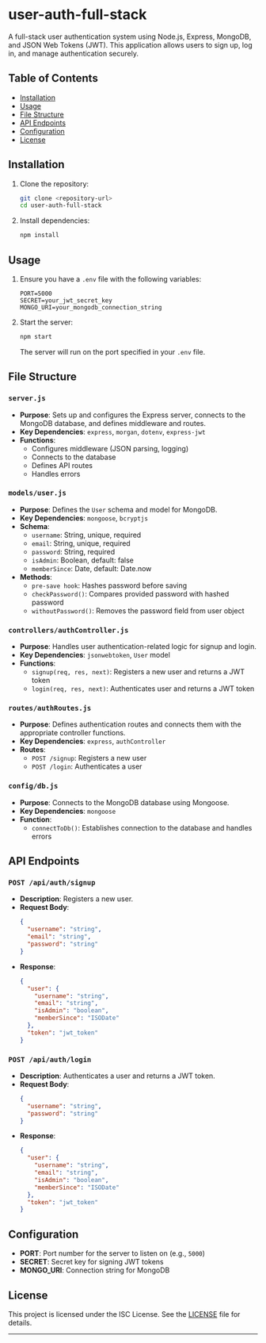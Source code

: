 

# user-auth-full-stack

A full-stack user authentication system using Node.js, Express, MongoDB, and JSON Web Tokens (JWT). This application allows users to sign up, log in, and manage authentication securely.

## Table of Contents

- [Installation](#installation)
- [Usage](#usage)
- [File Structure](#file-structure)
- [API Endpoints](#api-endpoints)
- [Configuration](#configuration)
- [License](#license)

## Installation

1. Clone the repository:

   ```bash
   git clone <repository-url>
   cd user-auth-full-stack
   ```

2. Install dependencies:

   ```bash
   npm install
   ```

## Usage

1. Ensure you have a `.env` file with the following variables:

   ```
   PORT=5000
   SECRET=your_jwt_secret_key
   MONGO_URI=your_mongodb_connection_string
   ```

2. Start the server:

   ```bash
   npm start
   ```

   The server will run on the port specified in your `.env` file.

## File Structure

### `server.js`

- **Purpose**: Sets up and configures the Express server, connects to the MongoDB database, and defines middleware and routes.
- **Key Dependencies**: `express`, `morgan`, `dotenv`, `express-jwt`
- **Functions**:
  - Configures middleware (JSON parsing, logging)
  - Connects to the database
  - Defines API routes
  - Handles errors

### `models/user.js`

- **Purpose**: Defines the `User` schema and model for MongoDB.
- **Key Dependencies**: `mongoose`, `bcryptjs`
- **Schema**:
  - `username`: String, unique, required
  - `email`: String, unique, required
  - `password`: String, required
  - `isAdmin`: Boolean, default: false
  - `memberSince`: Date, default: Date.now
- **Methods**:
  - `pre-save hook`: Hashes password before saving
  - `checkPassword()`: Compares provided password with hashed password
  - `withoutPassword()`: Removes the password field from user object

### `controllers/authController.js`

- **Purpose**: Handles user authentication-related logic for signup and login.
- **Key Dependencies**: `jsonwebtoken`, `User` model
- **Functions**:
  - `signup(req, res, next)`: Registers a new user and returns a JWT token
  - `login(req, res, next)`: Authenticates user and returns a JWT token

### `routes/authRoutes.js`

- **Purpose**: Defines authentication routes and connects them with the appropriate controller functions.
- **Key Dependencies**: `express`, `authController`
- **Routes**:
  - `POST /signup`: Registers a new user
  - `POST /login`: Authenticates a user

### `config/db.js`

- **Purpose**: Connects to the MongoDB database using Mongoose.
- **Key Dependencies**: `mongoose`
- **Function**:
  - `connectToDb()`: Establishes connection to the database and handles errors

## API Endpoints

### `POST /api/auth/signup`

- **Description**: Registers a new user.
- **Request Body**:
  ```json
  {
    "username": "string",
    "email": "string",
    "password": "string"
  }
  ```
- **Response**:
  ```json
  {
    "user": {
      "username": "string",
      "email": "string",
      "isAdmin": "boolean",
      "memberSince": "ISODate"
    },
    "token": "jwt_token"
  }
  ```

### `POST /api/auth/login`

- **Description**: Authenticates a user and returns a JWT token.
- **Request Body**:
  ```json
  {
    "username": "string",
    "password": "string"
  }
  ```
- **Response**:
  ```json
  {
    "user": {
      "username": "string",
      "email": "string",
      "isAdmin": "boolean",
      "memberSince": "ISODate"
    },
    "token": "jwt_token"
  }
  ```

## Configuration

- **PORT**: Port number for the server to listen on (e.g., `5000`)
- **SECRET**: Secret key for signing JWT tokens
- **MONGO_URI**: Connection string for MongoDB

## License

This project is licensed under the ISC License. See the [LICENSE](LICENSE) file for details.

---

